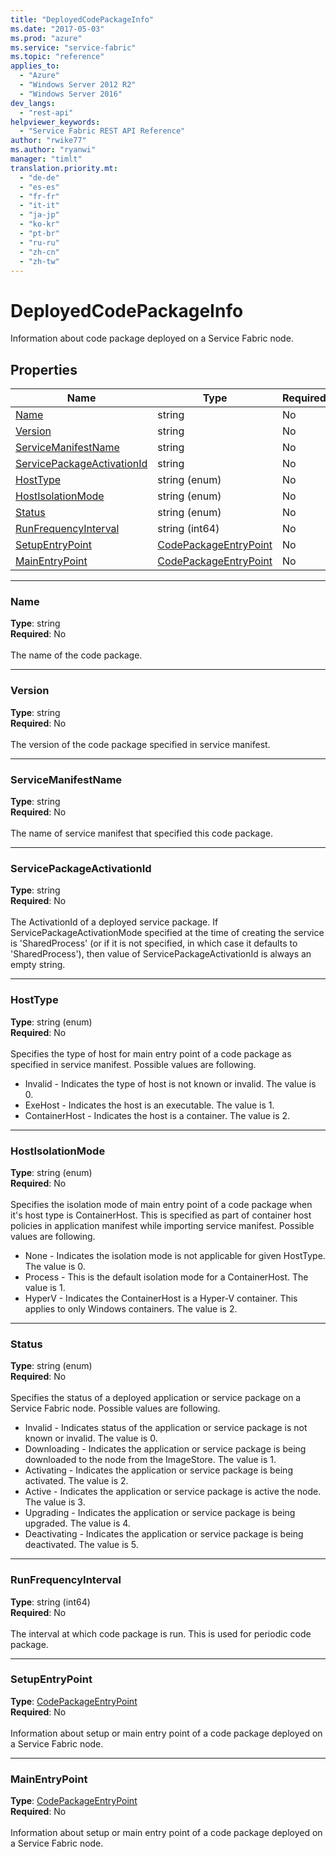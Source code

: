 ```yaml
---
title: "DeployedCodePackageInfo"
ms.date: "2017-05-03"
ms.prod: "azure"
ms.service: "service-fabric"
ms.topic: "reference"
applies_to: 
  - "Azure"
  - "Windows Server 2012 R2"
  - "Windows Server 2016"
dev_langs: 
  - "rest-api"
helpviewer_keywords: 
  - "Service Fabric REST API Reference"
author: "rwike77"
ms.author: "ryanwi"
manager: "timlt"
translation.priority.mt: 
  - "de-de"
  - "es-es"
  - "fr-fr"
  - "it-it"
  - "ja-jp"
  - "ko-kr"
  - "pt-br"
  - "ru-ru"
  - "zh-cn"
  - "zh-tw"
---
```

# DeployedCodePackageInfo

Information about code package deployed on a Service Fabric node.

## Properties
| Name | Type | Required |
| --- | --- | --- |
| [Name](#name) | string | No |
| [Version](#version) | string | No |
| [ServiceManifestName](#servicemanifestname) | string | No |
| [ServicePackageActivationId](#servicepackageactivationid) | string | No |
| [HostType](#hosttype) | string (enum) | No |
| [HostIsolationMode](#hostisolationmode) | string (enum) | No |
| [Status](#status) | string (enum) | No |
| [RunFrequencyInterval](#runfrequencyinterval) | string (int64) | No |
| [SetupEntryPoint](#setupentrypoint) | [CodePackageEntryPoint](sfclient-model-codepackageentrypoint.md) | No |
| [MainEntryPoint](#mainentrypoint) | [CodePackageEntryPoint](sfclient-model-codepackageentrypoint.md) | No |

____
### Name
__Type__: string <br/>
__Required__: No<br/>
<br/>
The name of the code package.

____
### Version
__Type__: string <br/>
__Required__: No<br/>
<br/>
The version of the code package specified in service manifest.

____
### ServiceManifestName
__Type__: string <br/>
__Required__: No<br/>
<br/>
The name of service manifest that specified this code package.

____
### ServicePackageActivationId
__Type__: string <br/>
__Required__: No<br/>
<br/>
The ActivationId of a deployed service package. If ServicePackageActivationMode specified at the time of creating the service
is 'SharedProcess' (or if it is not specified, in which case it defaults to 'SharedProcess'), then value of ServicePackageActivationId
is always an empty string.


____
### HostType
__Type__: string (enum) <br/>
__Required__: No<br/>
<br/>
Specifies the type of host for main entry point of a code package as specified in service manifest. Possible values are following.

  - Invalid - Indicates the type of host is not known or invalid. The value is 0.
  - ExeHost - Indicates the host is an executable. The value is 1.
  - ContainerHost - Indicates the host is a container. The value is 2.


____
### HostIsolationMode
__Type__: string (enum) <br/>
__Required__: No<br/>
<br/>
Specifies the isolation mode of main entry point of a code package when it's host type is ContainerHost. This is specified as part of container host policies in application manifest while importing service manifest. Possible values are following.

  - None - Indicates the isolation mode is not applicable for given HostType. The value is 0.
  - Process - This is the default isolation mode for a ContainerHost. The value is 1.
  - HyperV - Indicates the ContainerHost is a Hyper-V container. This applies to only Windows containers. The value is 2.


____
### Status
__Type__: string (enum) <br/>
__Required__: No<br/>
<br/>
Specifies the status of a deployed application or service package on a Service Fabric node. Possible values are following.

  - Invalid - Indicates status of the application or service package is not known or invalid. The value is 0.
  - Downloading - Indicates the application or service package is being downloaded to the node from the ImageStore. The value is 1.
  - Activating - Indicates the application or service package is being activated. The value is 2.
  - Active - Indicates the application or service package is active the node. The value is 3.
  - Upgrading - Indicates the application or service package is being upgraded. The value is 4.
  - Deactivating - Indicates the application or service package is being deactivated. The value is 5.


____
### RunFrequencyInterval
__Type__: string (int64) <br/>
__Required__: No<br/>
<br/>
The interval at which code package is run. This is used for periodic code package.

____
### SetupEntryPoint
__Type__: [CodePackageEntryPoint](sfclient-model-codepackageentrypoint.md) <br/>
__Required__: No<br/>
<br/>
Information about setup or main entry point of a code package deployed on a Service Fabric node.

____
### MainEntryPoint
__Type__: [CodePackageEntryPoint](sfclient-model-codepackageentrypoint.md) <br/>
__Required__: No<br/>
<br/>
Information about setup or main entry point of a code package deployed on a Service Fabric node.
